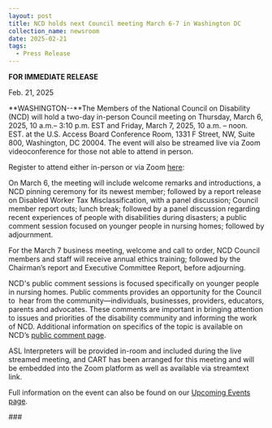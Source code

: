 ```yaml
---
layout: post
title: NCD holds next Council meeting March 6-7 in Washington DC
collection_name: newsroom
date: 2025-02-21
tags:
  - Press Release
---
```


**FOR IMMEDIATE RELEASE**

Feb. 21, 2025

**WASHINGTON--**The Members of the National Council on Disability (NCD) will hold a two-day in-person Council meeting on Thursday, March 6, 2025, 10 a.m.– 3:10 p.m. EST and Friday, March 7, 2025, 10 a.m. – noon. EST. at the U.S. Access Board Conference Room, 1331 F Street, NW, Suite 800, Washington, DC 20004. The event will also be streamed live via Zoom videoconference for those not able to attend in person.

Register to attend either in-person or via Zoom [here](https://events.zoomgov.com/ev/Ag76hH6Cfue4dZ4Mq7Ga036XzLxUBPzKKjX4gmkpdUr7o1JWC0YQ~ApV7due8M_aCc4exuod-RJ9uSjXe_E7YnS0oAERzDQ62SbzPBd9BBF4QMA):

On March 6, the meeting will include welcome remarks and introductions, a NCD pinning ceremony for its newest member; followed by a report release on Disabled Worker Tax Misclassification, with a panel discussion; Council member report outs; lunch break; followed by a panel discussion regarding recent experiences of people with disabilities during disasters; a public comment session focused on younger people in nursing homes; followed by adjournment.

For the March 7 business meeting, welcome and call to order, NCD Council members and staff will receive annual ethics training; followed by the Chairman’s report and Executive Committee Report, before adjourning.

NCD's public comment sessions is focused specifically on younger people in nursing homes. Public comments provides an opportunity for the Council to  hear from the community—individuals, businesses, providers, educators, parents and advocates. These comments are important in bringing attention to issues and priorities of the disability community and informing the work of NCD. Additional information on specifics of the topic is available on NCD’s [public comment page](https://www.ncd.gov/public-comment/).

ASL Interpreters will be provided in-room and included during the live streamed meeting, and CART has been arranged for this meeting and will be embedded into the Zoom
platform as well as available via streamtext link.

Full information on the event can also be found on our [Upcoming Events page](https://www.ncd.gov/meeting/2025-03-06-march-6-7-2025-council-meeting/).

\###

